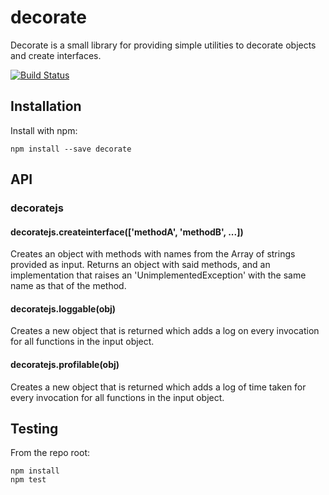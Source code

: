 # decorate

Decorate is a small library for providing simple utilities to decorate objects and create interfaces.

[![Build Status](https://secure.travis-ci.org/user/decorate.png?branch=master)](http://travis-ci.org/user/decorate)


## Installation

Install with npm:

```
npm install --save decorate
```


## API

### decoratejs
#### decoratejs.createinterface(['methodA', 'methodB', ...])
Creates an object with methods with names from the Array of strings provided as input. Returns an object with said methods, and an implementation that raises an 'UnimplementedException' with the same name as that of the method.
#### decoratejs.loggable(obj)
Creates a new object that is returned which adds a log on every invocation for all functions in the input object.
#### decoratejs.profilable(obj)
Creates a new object that is returned which adds a log of time taken for every invocation for all functions in the input object.



## Testing

From the repo root:

```
npm install
npm test
```
